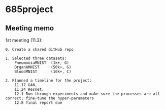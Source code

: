 # 685project
 
## Meeting memo
1st meeting (11.3):

	0. Create a shared GitHub repo

	1. Selected three datasets:  
		PneumoniaMNIST 	(1k+, G)  
		OrganAMNIST 	(50k+, G)  
		BloodMNIST 		(10k+, C)

	2. Planned a timeline for the project:  
		11.17 GAN,  
		11.24 Resnet,  
		12.1 Run through experiments and make sure the processes are all correct; fine-tune the hyper-parameters  
		12.8 final report due
